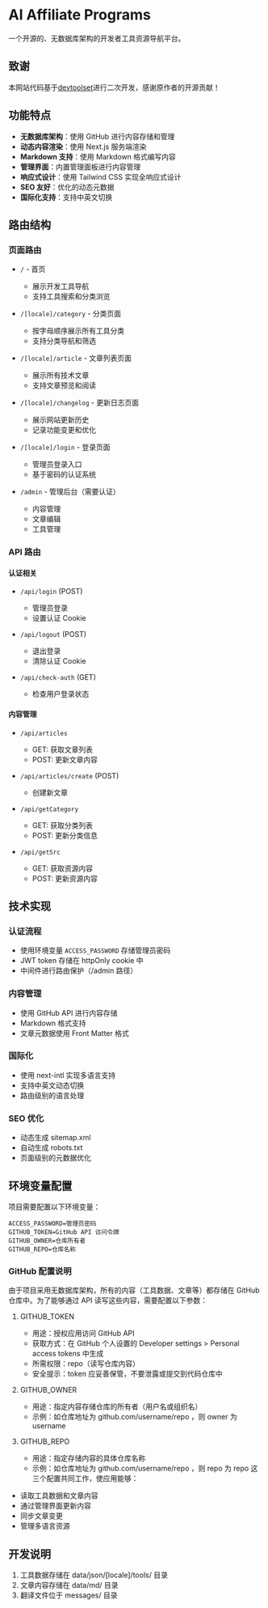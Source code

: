 # AI Affiliate Programs

一个开源的、无数据库架构的开发者工具资源导航平台。

## 致谢
本网站代码基于[devtoolset](https://github.com/iAmCorey/devtoolset)进行二次开发，感谢原作者的开源贡献！

## 功能特点

- **无数据库架构**：使用 GitHub 进行内容存储和管理
- **动态内容渲染**：使用 Next.js 服务端渲染
- **Markdown 支持**：使用 Markdown 格式编写内容
- **管理界面**：内置管理面板进行内容管理
- **响应式设计**：使用 Tailwind CSS 实现全响应式设计
- **SEO 友好**：优化的动态元数据
- **国际化支持**：支持中英文切换

## 路由结构

### 页面路由

- `/` - 首页
  - 展示开发工具导航
  - 支持工具搜索和分类浏览

- `/[locale]/category` - 分类页面
  - 按字母顺序展示所有工具分类
  - 支持分类导航和筛选

- `/[locale]/article` - 文章列表页面
  - 展示所有技术文章
  - 支持文章预览和阅读

- `/[locale]/changelog` - 更新日志页面
  - 展示网站更新历史
  - 记录功能变更和优化

- `/[locale]/login` - 登录页面
  - 管理员登录入口
  - 基于密码的认证系统

- `/admin` - 管理后台（需要认证）
  - 内容管理
  - 文章编辑
  - 工具管理

### API 路由

#### 认证相关
- `/api/login` (POST)
  - 管理员登录
  - 设置认证 Cookie

- `/api/logout` (POST)
  - 退出登录
  - 清除认证 Cookie

- `/api/check-auth` (GET)
  - 检查用户登录状态

#### 内容管理
- `/api/articles` 
  - GET: 获取文章列表
  - POST: 更新文章内容

- `/api/articles/create` (POST)
  - 创建新文章

- `/api/getCategory` 
  - GET: 获取分类列表
  - POST: 更新分类信息

- `/api/getSrc` 
  - GET: 获取资源内容
  - POST: 更新资源内容

## 技术实现

### 认证流程
- 使用环境变量 `ACCESS_PASSWORD` 存储管理员密码
- JWT token 存储在 httpOnly cookie 中
- 中间件进行路由保护（/admin 路径）

### 内容管理
- 使用 GitHub API 进行内容存储
- Markdown 格式支持
- 文章元数据使用 Front Matter 格式

### 国际化
- 使用 next-intl 实现多语言支持
- 支持中英文动态切换
- 路由级别的语言处理

### SEO 优化
- 动态生成 sitemap.xml
- 自动生成 robots.txt
- 页面级别的元数据优化

## 环境变量配置

项目需要配置以下环境变量：

```plaintext
ACCESS_PASSWORD=管理员密码
GITHUB_TOKEN=GitHub API 访问令牌
GITHUB_OWNER=仓库所有者
GITHUB_REPO=仓库名称
```
### GitHub 配置说明
由于项目采用无数据库架构，所有的内容（工具数据、文章等）都存储在 GitHub 仓库中。为了能够通过 API 读写这些内容，需要配置以下参数：

1. GITHUB_TOKEN
   
   - 用途：授权应用访问 GitHub API
   - 获取方式：在 GitHub 个人设置的 Developer settings > Personal access tokens 中生成
   - 所需权限：repo（读写仓库内容）
   - 安全提示：token 应妥善保管，不要泄露或提交到代码仓库中
2. GITHUB_OWNER
   
   - 用途：指定内容存储仓库的所有者（用户名或组织名）
   - 示例：如仓库地址为 github.com/username/repo ，则 owner 为 username
3. GITHUB_REPO
   
   - 用途：指定存储内容的具体仓库名称
   - 示例：如仓库地址为 github.com/username/repo ，则 repo 为 repo
这三个配置共同工作，使应用能够：

- 读取工具数据和文章内容
- 通过管理界面更新内容
- 同步文章变更
- 管理多语言资源

## 开发说明
1. 工具数据存储在 data/json/[locale]/tools/ 目录
2. 文章内容存储在 data/md/ 目录
3. 翻译文件位于 messages/ 目录

